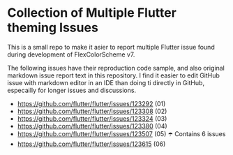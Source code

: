# Collection of Multiple Flutter theming Issues

This is a small repo to make it asier to report multiple Flutter issue found during development of FlexColorScheme v7.

The following issues have their reproduction code sample, and also original markdown issue report text in this repository. I find it easier to edit GitHub issue with markdown editor in an IDE than doing ti directly in GitHub, especailly for longer issues and discussions.


 - https://github.com/flutter/flutter/issues/123292 (01)
 - https://github.com/flutter/flutter/issues/123308 (02)
 - https://github.com/flutter/flutter/issues/123324 (03)
 - https://github.com/flutter/flutter/issues/123380 (04)
 - https://github.com/flutter/flutter/issues/123507 (05) ☂️ Contains 6 issues
 - https://github.com/flutter/flutter/issues/123615 (06)
